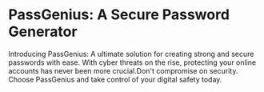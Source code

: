 # PassGenius: A Secure Password Generator
Introducing PassGenius: A ultimate solution for creating strong and secure passwords with ease. With cyber threats on the rise, protecting your online accounts has never been more crucial.Don't compromise on security. Choose PassGenius and take control of your digital safety today.

